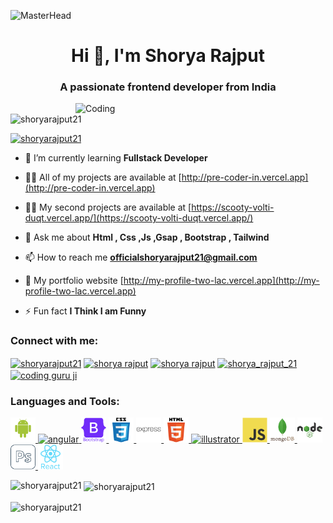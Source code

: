 ![MasterHead](https://encrypted-tbn0.gstatic.com/images?q=tbn:ANd9GcQpPdkZhNs6M0MWqfYpeclIu-LV5HEY9yKqGg&usqp=CAU)

<h1 align="center">Hi 👋, I'm Shorya Rajput</h1>
<h3 align="center">A passionate frontend developer from India</h3>

<img align="right" alt="Coding" width="400" src="https://img.freepik.com/premium-photo/portrait-successful-programmer-game-developer-coder-guy-uses-computer-laptop-work-game-design-hacker-boy-generative-ai-cyber-gamer_117038-7605.jpg" alt="">

<p align="left"> <img src="https://komarev.com/ghpvc/?username=shoryarajput21&label=Profile%20views&color=0e75b6&style=flat" alt="shoryarajput21" /> </p>

<p align="left"> <a href="https://twitter.com/shoryarajput21" target="blank"><img src="https://img.shields.io/twitter/follow/shoryarajput21?logo=twitter&style=for-the-badge" alt="shoryarajput21" /></a> </p>

- 🌱 I’m currently learning **Fullstack Developer**

- 👨‍💻 All of my projects are available at [http://pre-coder-in.vercel.app](http://pre-coder-in.vercel.app)

- 👨‍💻 My second projects are available at [https://scooty-volti-duqt.vercel.app/](https://scooty-volti-duqt.vercel.app/)

- 💬 Ask me about **Html , Css ,Js ,Gsap , Bootstrap , Tailwind**

- 📫 How to reach me **officialshoryarajput21@gmail.com**

- 📄 My portfolio website [http://my-profile-two-lac.vercel.app](http://my-profile-two-lac.vercel.app)

- ⚡ Fun fact **I Think I am Funny**

<h3 align="left">Connect with me:</h3>
<p align="left">
<a href="https://twitter.com/shoryarajput21" target="blank"><img align="center" src="https://raw.githubusercontent.com/rahuldkjain/github-profile-readme-generator/master/src/images/icons/Social/twitter.svg" alt="shoryarajput21" height="30" width="40" /></a>
<a href="https://linkedin.com/in/https://www.linkedin.com/in/"Shorya Rajput" target="blank"><img align="center" src="https://raw.githubusercontent.com/rahuldkjain/github-profile-readme-generator/master/src/images/icons/Social/linked-in-alt.svg" alt="shorya rajput" height="30" width="40" /></a>
<a href="https://fb.com/shorya rajput" target="blank"><img align="center" src="https://raw.githubusercontent.com/rahuldkjain/github-profile-readme-generator/master/src/images/icons/Social/facebook.svg" alt="shorya rajput" height="30" width="40" /></a>
<a href="https://instagram.com/rajput_shorya_21" target="blank"><img align="center" src="https://raw.githubusercontent.com/rahuldkjain/github-profile-readme-generator/master/src/images/icons/Social/instagram.svg" alt="shorya_rajput_21" height="30" width="40" /></a>
<a href="https://www.youtube.com/c/@Coding_guru_ji" target="blank"><img align="center" src="https://raw.githubusercontent.com/rahuldkjain/github-profile-readme-generator/master/src/images/icons/Social/youtube.svg" alt="coding guru ji" height="30" width="40" /></a>
</p>

<h3 align="left">Languages and Tools:</h3>
<p align="left"> <a href="https://developer.android.com" target="_blank" rel="noreferrer"> <img src="https://raw.githubusercontent.com/devicons/devicon/master/icons/android/android-original-wordmark.svg" alt="android" width="40" height="40"/> </a> <a href="https://angular.io" target="_blank" rel="noreferrer"> <img src="https://angular.io/assets/images/logos/angular/angular.svg" alt="angular" width="40" height="40"/> </a> <a href="https://getbootstrap.com" target="_blank" rel="noreferrer"> <img src="https://raw.githubusercontent.com/devicons/devicon/master/icons/bootstrap/bootstrap-plain-wordmark.svg" alt="bootstrap" width="40" height="40"/> </a> <a href="https://www.w3schools.com/css/" target="_blank" rel="noreferrer"> <img src="https://raw.githubusercontent.com/devicons/devicon/master/icons/css3/css3-original-wordmark.svg" alt="css3" width="40" height="40"/> </a> <a href="https://expressjs.com" target="_blank" rel="noreferrer"> <img src="https://raw.githubusercontent.com/devicons/devicon/master/icons/express/express-original-wordmark.svg" alt="express" width="40" height="40"/> </a> <a href="https://www.w3.org/html/" target="_blank" rel="noreferrer"> <img src="https://raw.githubusercontent.com/devicons/devicon/master/icons/html5/html5-original-wordmark.svg" alt="html5" width="40" height="40"/> </a> <a href="https://www.adobe.com/in/products/illustrator.html" target="_blank" rel="noreferrer"> <img src="https://www.vectorlogo.zone/logos/adobe_illustrator/adobe_illustrator-icon.svg" alt="illustrator" width="40" height="40"/> </a> <a href="https://developer.mozilla.org/en-US/docs/Web/JavaScript" target="_blank" rel="noreferrer"> <img src="https://raw.githubusercontent.com/devicons/devicon/master/icons/javascript/javascript-original.svg" alt="javascript" width="40" height="40"/> </a> <a href="https://www.mongodb.com/" target="_blank" rel="noreferrer"> <img src="https://raw.githubusercontent.com/devicons/devicon/master/icons/mongodb/mongodb-original-wordmark.svg" alt="mongodb" width="40" height="40"/> </a> <a href="https://nodejs.org" target="_blank" rel="noreferrer"> <img src="https://raw.githubusercontent.com/devicons/devicon/master/icons/nodejs/nodejs-original-wordmark.svg" alt="nodejs" width="40" height="40"/> </a> <a href="https://www.photoshop.com/en" target="_blank" rel="noreferrer"> <img src="https://raw.githubusercontent.com/devicons/devicon/master/icons/photoshop/photoshop-line.svg" alt="photoshop" width="40" height="40"/> </a> <a href="https://reactjs.org/" target="_blank" rel="noreferrer"> <img src="https://raw.githubusercontent.com/devicons/devicon/master/icons/react/react-original-wordmark.svg" alt="react" width="40" height="40"/> </a> </p>

<p><img align="left" src="https://github-readme-stats.vercel.app/api/top-langs?username=shoryarajput21&show_icons=true&locale=en&layout=compact" alt="shoryarajput21" /></p>

<p>&nbsp;<img align="center" src="https://github-readme-stats.vercel.app/api?username=shoryarajput21&show_icons=true&locale=en" alt="shoryarajput21" /></p>

<p><img align="center" src="https://github-readme-streak-stats.herokuapp.com/?user=shoryarajput21&" alt="shoryarajput21" /></p>
